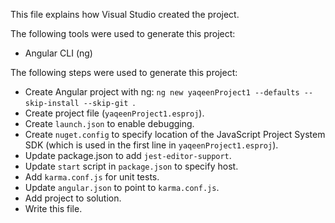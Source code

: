 This file explains how Visual Studio created the project.

The following tools were used to generate this project:
- Angular CLI (ng)

The following steps were used to generate this project:
- Create Angular project with ng: `ng new yaqeenProject1 --defaults --skip-install --skip-git `.
- Create project file (`yaqeenProject1.esproj`).
- Create `launch.json` to enable debugging.
- Create `nuget.config` to specify location of the JavaScript Project System SDK (which is used in the first line in `yaqeenProject1.esproj`).
- Update package.json to add `jest-editor-support`.
- Update `start` script in `package.json` to specify host.
- Add `karma.conf.js` for unit tests.
- Update `angular.json` to point to `karma.conf.js`.
- Add project to solution.
- Write this file.
